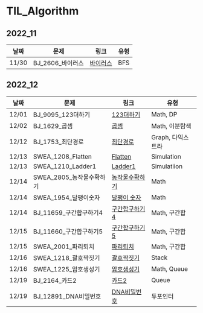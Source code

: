 # TIL_Algorithm

## 2022_11

| 날짜  | 문제              | 링크                                            | 유형 |
| ----- | ----------------- | ----------------------------------------------- | ---- |
| 11/30 | BJ_2606\_바이러스 | [바이러스](2022_11/2022_11_30/BJ_바이러스.java) | BFS  |

## 2022_12

| 날짜  | 문제                      | 링크                                                          | 유형              |
| ----- | ------------------------- | ------------------------------------------------------------- | ----------------- |
| 12/01 | BJ_9095_123더하기         | [123더하기](2022_12/2022_12_01/BJ_123더하기.java)             | Math, DP          |
| 12/02 | BJ_1629\_곱셈             | [곱셈](2022_12/2022_12_02/BJ_곱셈.java)                       | Math, 이분탐색    |
| 12/12 | BJ_1753\_최단경로         | [최단경로](2022_12/2022_12_12/BJ_최단경로.java)               | Graph, 다익스트라 |
| 12/13 | SWEA_1208_Flatten         | [Flatten](2022_12/2022_12_13/SWEA_Flatten.java)               | Simulation        |
| 12/13 | SWEA_1210_Ladder1         | [Ladder1](2022_12/2022_12_13/SWEA_Ladder1.java)               | Simulatiion       |
| 12/14 | SWEA_2805\_농작물수확하기 | [농작물수확하기](2022_12/2022_12_14/SWEA_농작물수확하기.java) | Math              |
| 12/14 | SWEA_1954\_달팽이숫자     | [달팽이 숫자](2022_12/2022_12_14/SWEA_달팽이숫자.java)        | Math              |
| 12/14 | BJ_11659\_구간합구하기4   | [구간합구하기 4](2022_12/2022_12_14/BJ_구간합구하기4.java)    | Math, 구간합      |
| 12/15 | BJ_11660\_구간합구하기5   | [구간합구하기 5](2022_12/2022_12_15/BJ_구간합구하기5.java)    | Math, 구간합      |
| 12/15 | SWEA_2001\_파리퇴치       | [파리퇴치](2022_12/2022_12_15/SWEA_파리퇴치.java)             | Math, 구간합      |
| 12/16 | SWEA_1218\_괄호짝짓기     | [괄호짝짓기](2022_12/2022_12_16/SWEA_괄호짝짓기.java)         | Stack             |
| 12/16 | SWEA_1225\_암호생성기     | [암호생성기](2022_12/2022_12_16/SWEA_암호생성기.java)         | Math, Queue       |
| 12/19 | BJ_2164\_카드2            | [카드2](2022_12/2022_12_19/BJ_카드2.java)                     | Queue             |
| 12/19 | BJ_12891_DNA비밀번호      | [DNA비밀번호](2022_12/2022_12_19/BJ_DNA비밀번호.java)         | 투포인터          |
